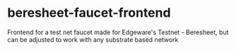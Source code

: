# beresheet-faucet-frontend
Frontend for a test net faucet made for Edgeware's Testnet - Beresheet, but can be adjusted to work with any substrate based network
